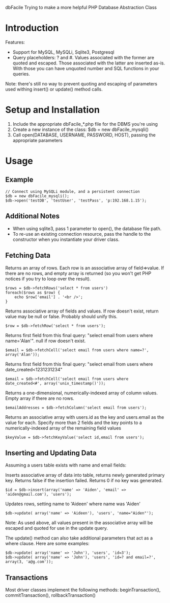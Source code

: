 dbFacile
Trying to make a more helpful PHP Database Abstraction Class

Introduction
====

Features:

* Support for MySQL, MySQLi, Sqlite3, Postgresql
* Query placeholders: ? and #. Values associated with the former are quoted and escaped. Those associated with the latter are inserted as-is. With those you can have unquoted number and SQL functions in your queries.

Note: there's still no way to prevent quoting and escaping of parameters used withing insert() or update() method calls.

Setup and Installation
====

1. Include the appropriate dbFacile_*.php file for the DBMS you're using
2. Create a new instance of the class: $db = new dbFacile_mysqli()
3. Call open(DATABASE, USERNAME, PASSWORD, HOST), passing the appropriate parameters

Usage
====

Example
----

    // Connect using MySQLi module, and a persistent connection
    $db = new dbFacile_mysqli();
    $db->open('testDB', 'testUser', 'testPass', 'p:192.168.1.15');
		
Additional Notes
----

* When using sqlite3, pass 1 parameter to open(), the database file path.
* To re-use an existing connection resource, pass the handle to the constructor when you instantiate your driver class.

Fetching Data
----

Returns an array of rows. Each row is an associative array of field=>value.
If there are no rows, and empty array is returned (so you won't get PHP notices if you try to loop over the result).

    $rows = $db->fetchRows('select * from users')
    foreach($rows as $row) {
        echo $row['email'] . '<br />';
    }

Returns associative array of fields and values. If row doesn't exist, return value may be null or false. Probably should unify this.

    $row = $db->fetchRow('select * from users');

Returns first field from this final query: "select email from users where name='Alan'". null if row doesn't exist.

    $email = $db->fetchCell('select email from users where name=?', array('Alan'));

Returns first field from this final query: "select email from users where date_created<1231231234"

    $email = $db->fetchCell('select email from users where date_created<#', array('unix_timestamp()'));

Returns a one-dimensional, numerically-indexed array of column values. Empty array if there are no rows.

    $emailAddresses = $db->fetchColumn('select email from users');

Returns an associative array with users.id as the key and users.email as the value for each. Specify more than 2 fields and the key points to a numerically-indexed array of the remaining field values

    $keyValue = $db->fetchKeyValue('select id,email from users');

Inserting and Updating Data
----

Assuming a users table exists with name and email fields:

Inserts associative array of data into table, returns newly generated primary key.
Returns false if the insertion failed.
Returns 0 if no key was generated.

    $id = $db->insert(array('name' => 'Aiden', 'email' => 'aiden@gmail.com'), 'users');


Updates rows, setting name to 'Aideen' where name was 'Aiden'

    $db->update( array('name' => 'Aideen'), 'users', 'name="Aiden"');

Note: As used above, all values present in the associative array will be escaped and quoted for use in the update query.

The update() method can also take additional parameters that act as a where clause. Here are some examples:

    $db->update( array('name' => 'John'), 'users', 'id=3');
    $db->update( array('name' => 'John'), 'users', 'id=? and email=?', array(3, 'a@g.com'));

Transactions
----
	
Most driver classes implement the following methods: beginTransaction(), commitTransaction(), rollbackTransaction()
